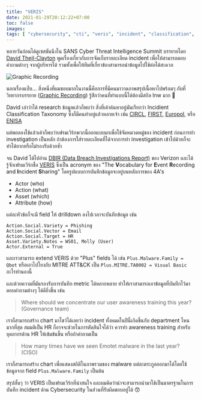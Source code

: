 ```yaml
---
title: "VERIS"
date: 2021-01-29T20:12:22+07:00
toc: false
images:
tags: [ "cybersecurity", "cti", "veris", "incident", "classification", "taxonomy" ]
---
```


หลายวันก่อนได้ดูเซสชันนึงใน SANS Cyber Threat Intelligence Summit บรรยายโดย [David Thejl-Clayton](https://www.securitydistractions.com/) พูดเรื่องเกี่ยวกับการจัดเก็บรายละเอียด incident เพื่อให้สามารถตอบคำถามต่างๆ จากผู้บริหารได้ รวมทั้งเพื่อให้ทีมที่เกี่ยวข้องสามารถนำข้อมูลไปใช้ต่อได้สะดวก

![Graphic Recording](/img/veris/graphic-recording.jpg "Graphic Recording")

นอกเรื่องแป๊บ&hellip; สิ่งหนึ่งที่ผมชอบมากในงานนี้คือการที่มีคนมาวาดภาพสรุปเนื้อหาไปพร้อมๆ กับที่วิทยากรบรรยาย ([Graphic Recording](https://www.sans.org/blog/a-visual-summary-of-sans-cyber-threat-intelligence-summit/)) รู้สึกว่าคนที่ทำแบบนี้ได้ต้องมีสกิล lnw มาก 🤩

David เล่าว่าได้ research ข้อมูลแล้วก็พบว่า สิ่งที่เค้าค้นหาอยู่มันเรียกว่า Incidient Classification Taxonomy ซึ่งก็มีคนทำอยู่แล้วหลายเจ้า เช่น [CIRCL](https://www.circl.lu/pub/taxonomy/), [FIRST](https://www.first.org/resources/guides/csirt_case_classification.html), [Europol](https://www.europol.europa.eu/publications-documents/common-taxonomy-for-law-enforcement-and-csirts), หรือ [ENISA](https://www.enisa.europa.eu/publications/reference-incident-classification-taxonomy)

แต่พอลองใช้แล้วเค้าก็พบว่าเฟรมเวิร์กพวกนี้ออกแบบมาเพื่อใช้จัดหมวดหมู่ของ incident ก่อนการทำ investigation เป็นหลัก ถ้าต้องการใส่รายละเอียดที่ได้จากการทำ investigation เข้าไปด้วยก็จะทำได้ยากหรือไม่รองรับด้วยซ้ำ

จน David ได้ไปอ่าน [DBIR (Data Breach Investigations Report)](https://enterprise.verizon.com/resources/reports/dbir/) ของ Verizon และได้รู้จักเฟรมเวิร์กชื่อ [VERIS](http://veriscommunity.net/) ซึ่งเป็น acronym ของ "The **V**ocabulary for **E**vent **R**ecording and **I**ncident **S**haring" โดยรูปแบบการบันทึกข้อมูลจะอยู่บนหลักการของ 4A's

* Actor (who)
* Action (what)
* Asset (which)
* Attribute (how)

แต่ละหัวข้อก็จะมี field ให้ drilldown ลงไปเวลาจะบันทึกข้อมูล เช่น

`Action.Social.Variety = Phishing`  
`Action.Social.Vector = Email`  
`Action.Social.Target = HR`  
`Asset.Variety.Notes = WS01, Molly (User)`  
`Actor.External = True`

และเราสามารถ extend VERIS ด้วย "Plus" fields ได้ เช่น `Plus.Malware.Family = Qbot` หรือเอาไปโยงกับ MITRE ATT&CK เป็น `Plus.MITRE.TA0002 = Visual Basic` อะไรทำนองนี้

และด้วยความที่มันรองรับการบันทึก metric ได้หลากหลาย ทำให้เราสามารถเอาข้อมูลที่บันทึกไว้มาตอบคำถามต่างๆ ได้ดียิ่งขึ้น เช่น

> Where should we concentrate our user awareness training this year? (Governance team)

เราก็สามารถสร้าง chart มาโชว์ได้เลยว่า incident ทั้งหมดในปีนี้เกิดขึ้นกับ department ไหนมากที่สุด สมมติเป็น HR ก็อาจจะช่วยในการตัดสินใจได้ว่า ควรทำ awareness training สำหรับบุคลากรด้าน HR ให้เข้มข้นขึ้น หรือถ้าคำถามเป็น

> How many times have we seen Emotet malware in the last year? (CISO)

เราก็สามารถสร้าง chart เพื่อแสดงสถิติในภาพรวมของ malware แต่ละตระกูลออกมาได้โดยใช้ข้อมูลจาก field `Plus.Malware.Family` เป็นต้น

สรุปสั้นๆ ว่า VERIS เป็นเฟรมเวิร์กที่น่าสนใจ และผมคิดว่าน่าจะสามารถนำมาใช้เป็นมาตรฐานในการบันทึก incident ด้าน Cybersecurity ในส่วนที่รับผิดชอบอยู่ได้ 😙
